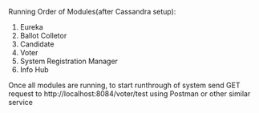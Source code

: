 Running Order of Modules(after Cassandra setup):
1. Eureka
2. Ballot Colletor
3. Candidate
4. Voter
5. System Registration Manager
6. Info Hub

Once all modules are running, to start runthrough of system send GET request to http://localhost:8084/voter/test using Postman or other similar service
